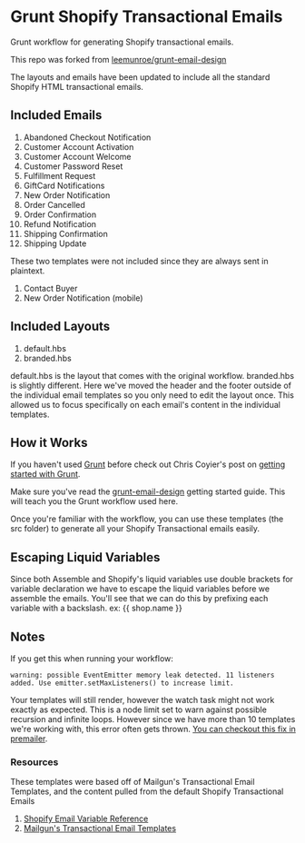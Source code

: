 # Grunt Shopify Transactional Emails
Grunt workflow for generating Shopify transactional emails.

This repo was forked from [leemunroe/grunt-email-design](https://github.com/leemunroe/grunt-email-design)

The layouts and emails have been updated to include all the standard Shopify HTML transactional emails.

## Included Emails

1. Abandoned Checkout Notification
2. Customer Account Activation
3. Customer Account Welcome
4. Customer Password Reset
5. Fulfillment Request
6. GiftCard Notifications
7. New Order Notification
8. Order Cancelled
9. Order Confirmation
10. Refund Notification
11. Shipping Confirmation
12. Shipping Update

These two templates were not included since they are always sent in plaintext.

1. Contact Buyer
2. New Order Notification (mobile)

## Included Layouts

1. default.hbs
2. branded.hbs

default.hbs is the layout that comes with the original workflow. branded.hbs is slightly different. Here we've moved the header and the footer outside of the individual email templates so you only need to edit the layout once. This allowed us to focus specifically on each email's content in the individual templates.

## How it Works

If you haven't used [Grunt](http://gruntjs.com/) before check out Chris Coyier's post on [getting started with Grunt](http://24ways.org/2013/grunt-is-not-weird-and-hard/).

Make sure you've read the [grunt-email-design](https://github.com/leemunroe/grunt-email-design) getting started guide. This will teach you the Grunt workflow used here.

Once you're familiar with the workflow, you can use these templates (the src folder) to generate all your Shopify Transactional emails easily.


## Escaping Liquid Variables

Since both Assemble and Shopify's liquid variables use double brackets for variable declaration we have to escape the liquid variables before we assemble the emails. You'll see that we can do this by prefixing each variable with a backslash. ex: \{{ shop.name }}


## Notes

If you get this when running your workflow:

```
warning: possible EventEmitter memory leak detected. 11 listeners added. Use emitter.setMaxListeners() to increase limit.
```

Your templates will still render, however the watch task might not work exactly as expected. This is a node limit set to warn against possible recursion and infinite loops. However since we have more than 10 templates we're working with, this error often gets thrown. [You can checkout this fix in premailer](https://github.com/dwightjack/grunt-premailer/blob/master/tasks/premailer.js#L95).


### Resources

These templates were based off of Mailgun's Transactional Email Templates, and the content pulled from the default Shopify Transactional Emails

1. [Shopify Email Variable Reference](http://docs.shopify.com/manual/settings/notifications/email-variables)
2. [Mailgun's Transactional Email Templates](http://blog.mailgun.com/transactional-html-email-templates/)
